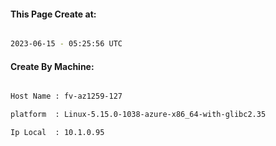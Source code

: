 
   
#### This Page Create at:

```bash

2023-06-15 - 05:25:56 UTC

```

#### Create By Machine:

```bash

Host Name : fv-az1259-127

platform  : Linux-5.15.0-1038-azure-x86_64-with-glibc2.35

Ip Local  : 10.1.0.95

```


